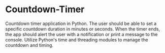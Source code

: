 # Countdown-Timer
Countdown timer application in Python. The user should be able to set a specific countdown duration in minutes or seconds. When the timer ends, the app should alert the user with a notification or print a message to the console. Utilize Python's time and threading modules to manage the countdown and timing.
